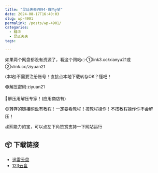 ```yaml
---
title: "昆廷夫夫V094-白色y望"
date: 2024-08-17T16:40:03
slug: wp-4901
permalink: /posts/wp-4901/
categories:
  - 精华
  - 昆廷夫夫
tags:

---
```


如果两个网盘都没有资源了，看这个网站👉①link3.cc/xianyu21或②vlink.cc/ziyuan21

(本站)不需要注册账号！直接点本地下载转存OK？懂吧！

🟢解压密码:ziyuan21

🔵解压用解压专家！(应用商店有)

🟡转存的链接网盘有教程！一定要看教程！按教程操作！不按教程操作你不会解压！

💰🈶能力的宝，可以点左下角赞赏支持一下网站运行

## 📦 下载链接
- [迅雷云盘](https://blziyuan21.com/pay-download/4901?key=4150fb72a9&down_id=0)
- [123云盘](https://blziyuan21.com/pay-download/4901?key=4150fb72a9&down_id=1)

